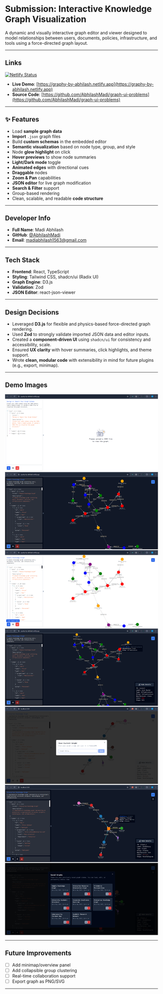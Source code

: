 # Submission: Interactive Knowledge Graph Visualization

A dynamic and visually interactive graph editor and viewer designed to model relationships between users, documents, policies, infrastructure, and tools using a force-directed graph layout.

---

## Links

[![Netlify Status](https://api.netlify.com/api/v1/badges/c9f43da7-d508-4874-99fd-356770373745/deploy-status)](https://app.netlify.com/projects/graphy-by-abhilash/deploys)

- **Live Demo**: [https://graphy-by-abhilash.netlify.app](https://graphy-by-abhilash.netlify.app)
- **Source Code**: [https://github.com/AbhilashMadi/graph-ui-problems](https://github.com/AbhilashMadi/graph-ui-problems)

---

## ✨ Features

- Load **sample graph data**
- **Import** `.json` graph files
- Build **custom schemas** in the embedded editor
- **Semantic visualization** based on node type, group, and style
- Node **glow highlight** on click
- **Hover previews** to show node summaries
- **Light/Dark mode** toggle
- **Animated edges** with directional cues
- **Draggable** nodes
- **Zoom & Pan** capabilities
- **JSON editor** for live graph modification
- **Search & Filter** support
- Group-based rendering
- Clean, scalable, and readable **code structure**

---

## Developer Info

- **Full Name**: Madi Abhilash
- **GitHub**: [@AbhilashMadi](https://github.com/AbhilashMadi)
- **Email**: madiabhilash1563@gmail.com

---

## Tech Stack

- **Frontend**: React, TypeScript
- **Styling**: Tailwind CSS, shadcn/ui (Radix UI)
- **Graph Engine**: D3.js
- **Validation**: Zod
- **JSON Editor**: react-json-viewer

---

## Design Decisions

- Leveraged **D3.js** for flexible and physics-based force-directed graph rendering.
- Used **Zod** to strongly validate imported JSON data and editor inputs.
- Created a **component-driven UI** using `shadcn/ui` for consistency and accessibility, scale.
- Ensured **UX clarity** with hover summaries, click highlights, and theme support.
- Wrote **clean, modular code** with extensibility in mind for future plugins (e.g., export, minimap).

---

## Demo Images

<!-- Add screenshots here if available -->

![Graph Demo 1](./screenshots/light-sh-1.png)
![Graph Demo 2](./screenshots/dark-sh-1.png)
![Graph Demo 3](./screenshots/light-sh-2.png)
![Graph Demo 4](./screenshots/dark-sh-2.png)
![Graph Demo 5](./screenshots/save-graph-sh.png)
![Graph Demo 6](./screenshots/dark-sh-3.png)
![Graph Demo 7](./screenshots/saved-graphs-sh.png)

---

## Future Improvements

- [ ] Add minimap/overview panel
- [ ] Add collapsible group clustering
- [ ] Real-time collaboration support
- [ ] Export graph as PNG/SVG

---
